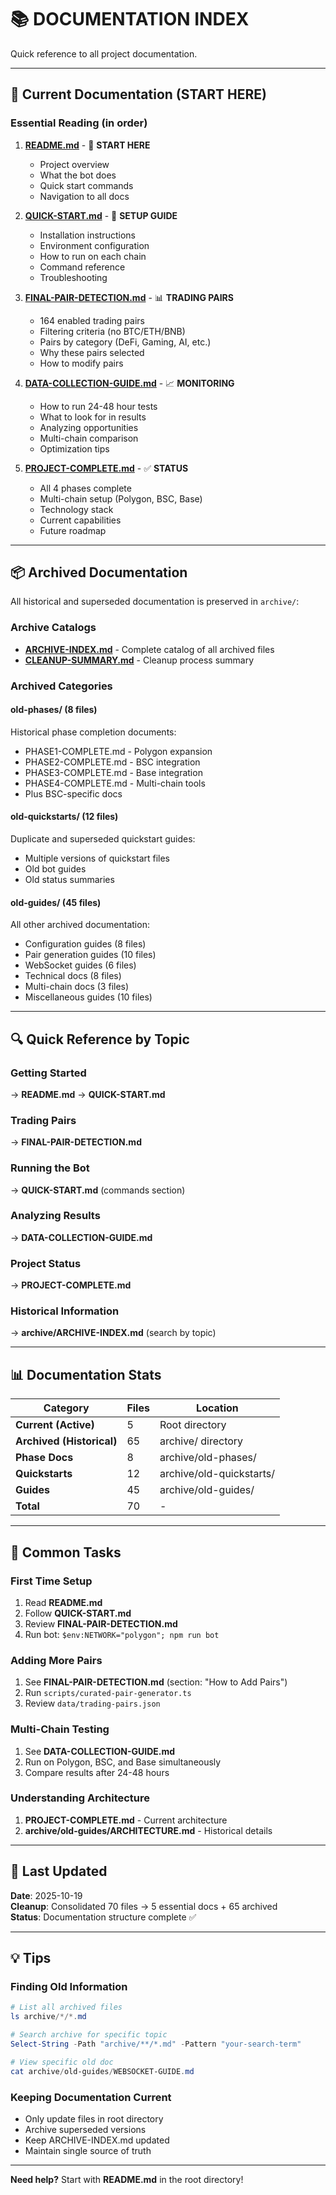 # 📚 DOCUMENTATION INDEX

Quick reference to all project documentation.

---

## 🌟 Current Documentation (START HERE)

### Essential Reading (in order)

1. **[README.md](../README.md)** - 📖 **START HERE**
   - Project overview
   - What the bot does
   - Quick start commands
   - Navigation to all docs

2. **[QUICK-START.md](../QUICK-START.md)** - 🚀 **SETUP GUIDE**
   - Installation instructions
   - Environment configuration
   - How to run on each chain
   - Command reference
   - Troubleshooting

3. **[FINAL-PAIR-DETECTION.md](../FINAL-PAIR-DETECTION.md)** - 📊 **TRADING PAIRS**
   - 164 enabled trading pairs
   - Filtering criteria (no BTC/ETH/BNB)
   - Pairs by category (DeFi, Gaming, AI, etc.)
   - Why these pairs selected
   - How to modify pairs

4. **[DATA-COLLECTION-GUIDE.md](../DATA-COLLECTION-GUIDE.md)** - 📈 **MONITORING**
   - How to run 24-48 hour tests
   - What to look for in results
   - Analyzing opportunities
   - Multi-chain comparison
   - Optimization tips

5. **[PROJECT-COMPLETE.md](../PROJECT-COMPLETE.md)** - ✅ **STATUS**
   - All 4 phases complete
   - Multi-chain setup (Polygon, BSC, Base)
   - Technology stack
   - Current capabilities
   - Future roadmap

---

## 📦 Archived Documentation

All historical and superseded documentation is preserved in `archive/`:

### Archive Catalogs
- **[ARCHIVE-INDEX.md](ARCHIVE-INDEX.md)** - Complete catalog of all archived files
- **[CLEANUP-SUMMARY.md](CLEANUP-SUMMARY.md)** - Cleanup process summary

### Archived Categories

#### old-phases/ (8 files)
Historical phase completion documents:
- PHASE1-COMPLETE.md - Polygon expansion
- PHASE2-COMPLETE.md - BSC integration
- PHASE3-COMPLETE.md - Base integration
- PHASE4-COMPLETE.md - Multi-chain tools
- Plus BSC-specific docs

#### old-quickstarts/ (12 files)
Duplicate and superseded quickstart guides:
- Multiple versions of quickstart files
- Old bot guides
- Old status summaries

#### old-guides/ (45 files)
All other archived documentation:
- Configuration guides (8 files)
- Pair generation guides (10 files)
- WebSocket guides (6 files)
- Technical docs (8 files)
- Multi-chain docs (3 files)
- Miscellaneous guides (10 files)

---

## 🔍 Quick Reference by Topic

### Getting Started
→ **README.md** → **QUICK-START.md**

### Trading Pairs
→ **FINAL-PAIR-DETECTION.md**

### Running the Bot
→ **QUICK-START.md** (commands section)

### Analyzing Results
→ **DATA-COLLECTION-GUIDE.md**

### Project Status
→ **PROJECT-COMPLETE.md**

### Historical Information
→ **archive/ARCHIVE-INDEX.md** (search by topic)

---

## 📊 Documentation Stats

| Category | Files | Location |
|----------|-------|----------|
| **Current (Active)** | 5 | Root directory |
| **Archived (Historical)** | 65 | archive/ directory |
| **Phase Docs** | 8 | archive/old-phases/ |
| **Quickstarts** | 12 | archive/old-quickstarts/ |
| **Guides** | 45 | archive/old-guides/ |
| **Total** | 70 | - |

---

## 🎯 Common Tasks

### First Time Setup
1. Read **README.md**
2. Follow **QUICK-START.md**
3. Review **FINAL-PAIR-DETECTION.md**
4. Run bot: `$env:NETWORK="polygon"; npm run bot`

### Adding More Pairs
1. See **FINAL-PAIR-DETECTION.md** (section: "How to Add Pairs")
2. Run `scripts/curated-pair-generator.ts`
3. Review `data/trading-pairs.json`

### Multi-Chain Testing
1. See **DATA-COLLECTION-GUIDE.md**
2. Run on Polygon, BSC, and Base simultaneously
3. Compare results after 24-48 hours

### Understanding Architecture
1. **PROJECT-COMPLETE.md** - Current architecture
2. **archive/old-guides/ARCHITECTURE.md** - Historical details

---

## 📅 Last Updated

**Date**: 2025-10-19  
**Cleanup**: Consolidated 70 files → 5 essential docs + 65 archived  
**Status**: Documentation structure complete ✅

---

## 💡 Tips

### Finding Old Information
```powershell
# List all archived files
ls archive/*/*.md

# Search archive for specific topic
Select-String -Path "archive/**/*.md" -Pattern "your-search-term"

# View specific old doc
cat archive/old-guides/WEBSOCKET-GUIDE.md
```

### Keeping Documentation Current
- Only update files in root directory
- Archive superseded versions
- Keep ARCHIVE-INDEX.md updated
- Maintain single source of truth

---

**Need help?** Start with **README.md** in the root directory!
